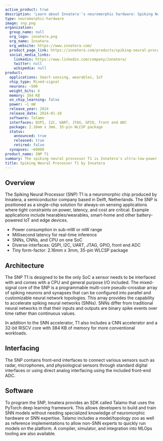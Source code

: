 ```yaml
---
active_product: true
description: 'Learn about Innatera''s neuromorphic hardware: Spiking Neural Processor T1'
type: neuromorphic-hardware
image: snp.png
organization:
  group_name: null
  org_logo: innatera.png
  org_name: Innatera
  org_website: https://www.innatera.com/
  product_page_link: https://innatera.com/products/spiking-neural-processor-t1
  social_media_links:
    linkedin: https://www.linkedin.com/company/innatera/
    twitter: null
    wikipedia: null
product:
  applications: Smart-sensing, wearables, IoT
  chip_type: Mixed-signal
  neurons: ~500
  weight_bits: 6
  memory: 384 KB
  on_chip_learning: false
  power: ~1 mW
  release_year: 2024
  release_date: 2024-01-10
  software: Talamo
  interfaces: QSPI, I2C, UART, JTAG, GPIO, front end ADC
  package: 2.16mm x 3mm, 35-pin WLCSP package
  status:
    announced: true
    released: true
    retired: false
  synapses: ~60000
product_name: SNP T1
summary: The spiking neural processor T1 is Innatera's ultra-low-power neuromorphic microcontroller SoC for real-time intelligence close to the sensor. It integrates a spiking neural network accelerator, a convolutional neural network accelerator and a RISCV core. T1 targets applications in battery-powered, power-limited and latency-critical devices.
title: Spiking Neural Processor T1 by Innatera
---
```


## Overview
The Spiking Neural Processor (SNP) T1 is a neuromorphic chip produced by Innatera, a semiconductor company based in Delft, Netherlands. The SNP is positioned as a single-chip solution for always-on sensing applications where tight constraints on power, latency, and cost are critical. Example applications include hearables/wearables, smart-home and other battery-powered IoT and edge devices.

- Power consumption in sub-mW or mW range
- Millisecond latency for real-time inference
- SNNs, CNNs, and CPU on one SoC
- Diverse interfaces: QSPI, I2C, UART, JTAG, GPIO, front end ADC
- Tiny form-factor: 2.16mm x 3mm, 35-pin WLCSP package

## Architecture
The SNP T1 is designed to be the only SoC a sensor needs to be interfaced with and comes with a CPU and general purpose I/O included. The mixed-signal core of the SNP is a programmable multi-core pseudo-crossbar array of spiking neurons and synapses that can be configured into parallel and customizable neural network topologies. This array provides the capability to accelerate spiking neural networks (SNNs). SNNs differ from traditional neural networks in that their inputs and outputs are binary spike events over time rather than continuous values. 

In addition to the SNN accelerator, T1 also includes a CNN accelerator and a 32-bit RISCV core with 384 KB of memory for more conventional workloads. 

## Interfacing
The SNP contains front-end interfaces to connect various sensors such as radar, microphones, and physiological sensors through standard digital interfaces or using direct analog interfacing using the included front-end ADC. 

## Software
To program the SNP, Innatera provides an SDK called Talamo that uses the PyTorch deep learning framework. This allows developers to build and train SNN models without needing specialized knowledge of neuromorphic hardware or SNN expertise. Talamo includes a model/topology zoo as well as reference implementations to allow non-SNN experts to quickly run models on the platform. A compiler, simulator, and integration into MLOps tooling are also available.
